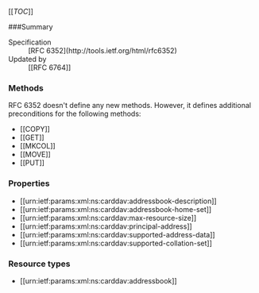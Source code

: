 <!-- --- title: RFC 6352: vCard Extensions to Web Distributed Authoring and Versioning (WebDAV)-->
[[_TOC_]]

<div id="summary-box" markdown="1">

###Summary
<dl>
<dt>Specification</dt>
<dd markdown="1">[RFC 6352](http://tools.ietf.org/html/rfc6352)
</dd>
<dt>Updated by</dt>
<dd markdown="1">[[RFC 6764]]
</dd>
</dl>

</div>


### Methods

<!-- List of HTTP Methods defined by this RFC -->
RFC 6352 doesn't define any new methods. However, it defines additional preconditions for the following methods:

* [[COPY]]
* [[GET]]
* [[MKCOL]]
* [[MOVE]]
* [[PUT]]


### Properties

<!-- List of Properties defined by this RFC -->
* [[urn:ietf:params:xml:ns:carddav:addressbook-description]]
* [[urn:ietf:params:xml:ns:carddav:addressbook-home-set]]
* [[urn:ietf:params:xml:ns:carddav:max-resource-size]]
* [[urn:ietf:params:xml:ns:carddav:principal-address]]
* [[urn:ietf:params:xml:ns:carddav:supported-address-data]]
* [[urn:ietf:params:xml:ns:carddav:supported-collation-set]]

### Resource types

* [[urn:ietf:params:xml:ns:carddav:addressbook]]

<!-- ### XML elements -->

<!-- List of other XML elements defined by this RFC -->
<!-- * [[namespace:name]] -->
